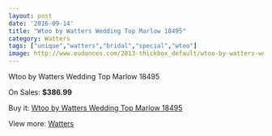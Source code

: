 ```yaml
---
layout: post
date: '2016-09-14'
title: "Wtoo by Watters Wedding Top Marlow 18495"
category: Watters
tags: ["unique","watters","bridal","special","wtoo"]
image: http://www.eudances.com/2813-thickbox_default/wtoo-by-watters-wedding-top-marlow-18495.jpg
---
```

Wtoo by Watters Wedding Top Marlow 18495

On Sales: **$386.99**
<a href="https://www.eudances.com/en/watters/960-wtoo-by-watters-wedding-top-marlow-18495.html"><amp-img layout="responsive" width="600" height="600" src="//www.eudances.com/2813-thickbox_default/wtoo-by-watters-wedding-top-marlow-18495.jpg" alt="Wtoo by Watters Wedding Top Marlow 18495 0" /></a>
<a href="https://www.eudances.com/en/watters/960-wtoo-by-watters-wedding-top-marlow-18495.html"><amp-img layout="responsive" width="600" height="600" src="//www.eudances.com/2814-thickbox_default/wtoo-by-watters-wedding-top-marlow-18495.jpg" alt="Wtoo by Watters Wedding Top Marlow 18495 1" /></a>

Buy it: [Wtoo by Watters Wedding Top Marlow 18495](https://www.eudances.com/en/watters/960-wtoo-by-watters-wedding-top-marlow-18495.html "Wtoo by Watters Wedding Top Marlow 18495")

View more: [Watters](https://www.eudances.com/en/12-watters "Watters")